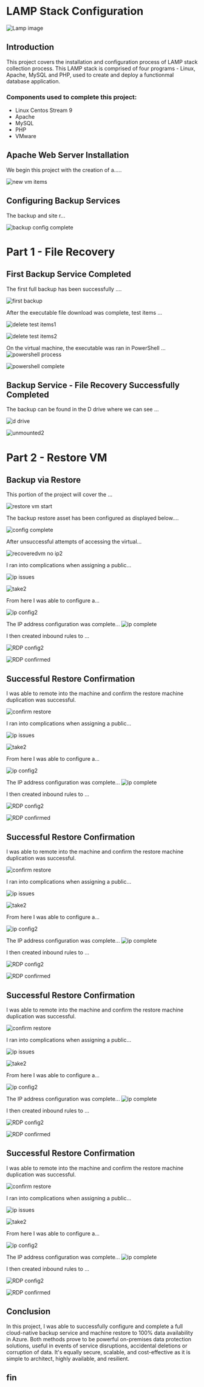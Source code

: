 # LAMP Stack Configuration

![Lamp image](https://imgur.com/Ylqw4gU.jpg)

## Introduction

This project covers the installation and configuration process of LAMP stack collection process. This LAMP stack is comprised of four programs - Linux, Apache, MySQL and PHP, used to create and deploy a functionmal database application. 

### Components used to complete this project:

- Linux Centos Stream 9
- Apache
- MySQL
- PHP
- VMware

## Apache Web Server Installation

We begin this project with the creation of a.....

![new vm items](https://imgur.com/jBQejrd.jpg)

## Configuring Backup Services

The backup and site r...

![backup config complete](https://imgur.com/LBc9PUh.jpg) 

# Part 1 - File Recovery

## First Backup Service Completed
The first full backup has been successfully ....

![first backup](https://imgur.com/4Bh8LdG.jpg)

After the executable file download was complete, test items ...

![delete test items1](https://imgur.com/DpZ6Tx1.jpg) 

![delete test items2](https://imgur.com/vXBZtD3.jpg) 

On the virtual machine, the executable was ran in PowerShell ...
![powershell process](https://imgur.com/JZ4vhgO.jpg) 

![powershell complete](https://imgur.com/zco7Ink.jpg) 

## Backup Service - File Recovery Successfully Completed

The backup can be found in the D drive where we can see ...

![d drive](https://imgur.com/YNGoilw.jpg) 

![unmounted2](https://imgur.com/1WU2rba.jpg) 

# Part 2 - Restore VM

## Backup via Restore 

This portion of the project will cover the ...

![restore vm start](https://imgur.com/J31VDcT.jpg) 

The backup restore asset has been configured as displayed below....

![config complete](https://imgur.com/H09pOrL.jpg) 

After unsuccessful attempts of accessing the virtual...

![recoveredvm no ip2](https://imgur.com/IbsfzN3.jpg) 

I ran into complications when assigning a public...

![ip issues](https://imgur.com/eLXry5H.jpg) 

![take2](https://imgur.com/1Jat4nX.jpg) 

From here I was able to configure a...

![ip config2](https://imgur.com/iMre9vk.jpg) 

The IP address configuration was complete...
![ip complete](https://imgur.com/pxHT5iG.jpg) 

I then created inbound rules to ...

![RDP config2](https://imgur.com/jCBMu0l.jpg) 

![RDP confirmed](https://imgur.com/yHgH8GP.jpg) 

## Successful Restore Confirmation
I was able to remote into the machine and confirm the restore machine duplication was successful.

![confirm restore](https://imgur.com/YifEubJ.jpg) 

I ran into complications when assigning a public...

![ip issues](https://imgur.com/aBWX388.jpg) 

![take2](https://imgur.com/ojQllTe.jpg) 

From here I was able to configure a...

![ip config2](https://imgur.com/EJLmQpy.jpg) 

The IP address configuration was complete...
![ip complete](https://imgur.com/OPmEvyy.jpg) 

I then created inbound rules to ...

![RDP config2](https://imgur.com/a5pimMP.jpg) 

![RDP confirmed](https://imgur.com/CDaO1A6.jpg) 

## Successful Restore Confirmation
I was able to remote into the machine and confirm the restore machine duplication was successful.

![confirm restore](https://imgur.com/gWZjdta.jpg) 

I ran into complications when assigning a public...

![ip issues](https://imgur.com/yaxRtLy.jpg) 

![take2](https://imgur.com/HSGIasf.jpg) 

From here I was able to configure a...

![ip config2](https://imgur.com/fwrgRYW.jpg) 

The IP address configuration was complete...
![ip complete](https://imgur.com/SyKNHBB.jpg) 

I then created inbound rules to ...

![RDP config2](.jpg) 

![RDP confirmed](.jpg) 

## Successful Restore Confirmation
I was able to remote into the machine and confirm the restore machine duplication was successful.

![confirm restore](.jpg) 

I ran into complications when assigning a public...

![ip issues](.jpg) 

![take2](.jpg) 

From here I was able to configure a...

![ip config2](.jpg) 

The IP address configuration was complete...
![ip complete](.jpg) 

I then created inbound rules to ...

![RDP config2](.jpg) 

![RDP confirmed](.jpg) 

## Successful Restore Confirmation
I was able to remote into the machine and confirm the restore machine duplication was successful.

![confirm restore](.jpg) 

I ran into complications when assigning a public...

![ip issues](.jpg) 

![take2](.jpg) 

From here I was able to configure a...

![ip config2](.jpg) 

The IP address configuration was complete...
![ip complete](.jpg) 

I then created inbound rules to ...

![RDP config2](.jpg) 

![RDP confirmed](.jpg) 

## Conclusion
In this project, I was able to successfully configure and complete a full cloud-native backup service and machine restore to 100% data availability in Azure. Both methods prove to be powerful on-premises data protection solutions, useful in events of service disruptions, accidental deletions or corruption of data. It's equally secure, scalable, and cost-effective as it is simple to architect, highly available, and resilient.

## fin
